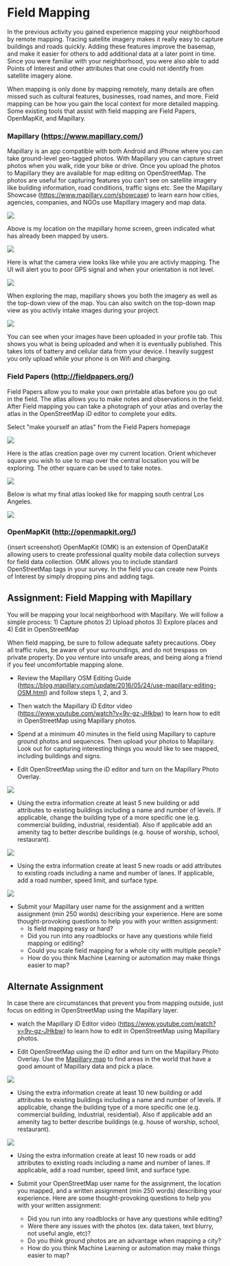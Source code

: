 # Field Mapping

In the previous activity you gained experience mapping your neighborhood by remote mapping. Tracing satellite imagery makes it really easy to capture buildings and roads quickly. Adding these features improve the basemap, and make it easier for others to add additional data at a later point in time. Since you were familiar with your neighborhood, you were also able to add Points of Interest and other attributes that one could not identify from satellite imagery alone.

When mapping is only done by mapping remotely, many details are often missed such as cultural features, businesses, road names, and more. Field mapping can be how you gain the local context for more detailed mapping. Some existing tools that assist with field mapping are Field Papers, OpenMapKit, and Mapillary.

### Mapillary (https://www.mapillary.com/)
Mapillary is an app compatible with both Android and iPhone where you can take ground-level geo-tagged photos. With Mapillary you can capture street photos when you walk, ride your bike or drive. Once you upload the photos to Mapillary they are available for map editing on OpenStreetMap. The photos are useful for capturing features you can’t see on satellite imagery like building information, road conditions, traffic signs etc. See the Mapillary Showcase (https://www.mapillary.com/showcase) to learn earn how cities, agencies, companies, and NGOs use Mapillary imagery and map data.

![](/activity_3_field_mapping/images/Mapillary/Overview.png)

Above is my location on the mapillary home screen, green indicated what has already been mapped by users.

![](/activity_3_field_mapping/images/Mapillary/Camera_test.png)

Here is what the camera view looks like while you are activly mapping. The UI will alert you to poor GPS signal and when your orientation is not level.

![](/activity_3_field_mapping/images/Mapillary/mappingexample.png)

When exploring the map, mapillary shows you both the imagery as well as the top-down view of the map. You can also switch on the top-down map view as you activly intake images during your project.

![](/activity_3_field_mapping/images/Mapillary/uploadedimages.png)

You can see when your images have been uploaded in your profile tab. This shows you what is being uploaded and when it is eventually published. This takes lots of battery and cellular data from your device. I heavily suggest you only upload while your phone is on Wifi and charging.

### Field Papers (http://fieldpapers.org/)
Field Papers allow you to make your own printable atlas before you go out in the field. The atlas allows you to make notes and observations in the field. After Field mapping you can take a photograph of your atlas and overlay the atlas in the OpenStreetMap iD editor to complete your edits.

Select "make yourself an atlas" from the Field Papers homepage 

![](/activity_3_field_mapping/images/Field%20papers/fieldpaperatlas.png)

Here is the atlas creation page over my current location. Orient whichever square you wish to use to map over the central locsation you will be exploring. The other square can be used to take notes.

![](/activity_3_field_mapping/images/Field%20papers/fieldpaperLA.png)

Below is what my final atlas looked like for mapping south central Los Angeles.

![](/activity_3_field_mapping/images/Field%20papers/fieldpaperfinal.png)

### OpenMapKit (http://openmapkit.org/) 
{insert screenshot}
OpenMapKit (OMK) is an extension of OpenDataKit allowing users to create professional quality mobile data collection surveys for field data collection. OMK allows you to include standard OpenStreetMap tags in your survey. In the field you can create new Points of Interest by simply dropping pins and adding tags. 

## Assignment: Field Mapping with Mapillary
You will be mapping your local neighborhood with Mapillary. We will follow a simple process: 1) Capture photos 2) Upload photos 3) Explore places and 4) Edit in OpenStreetMap

When field mapping, be sure to follow adequate safety precautions. Obey all traffic rules, be aware of your surroundings, and do not trespass on private property. Do you venture into unsafe areas, and being along a friend if you feel uncomfortable mapping alone. 

- Review the Mapillary OSM Editing Guide (https://blog.mapillary.com/update/2016/05/24/use-mapillary-editing-OSM.html) and follow steps 1, 2, and 3. 

- Then watch the Mapillary iD Editor video (https://www.youtube.com/watch?v=9v-gz-JHkbw) to learn how to edit in OpenStreetMap using Mapillary photos.

- Spend at a minimum 40 minutes in the field using Mapillary to capture ground photos and sequences. Then upload your photos to Mapillary. Look out for capturing interesting things you would like to see mapped, including buildings and signs.

- Edit OpenStreetMap using the iD editor and turn on the Mapillary Photo Overlay. 

![](/activity_3_field_mapping/images/mapillary.png)

- Using the extra information create at least 5 new building or add attributes to existing buildings including a name and number of levels. If applicable, change the building type of a more specific one (e.g. commercial building, industrial, residential). Also if applicable add an amenity tag to better describe buildings (e.g. house of worship, school, restaurant). 

![](/activity_3_field_mapping/images/OSMbuilding.png)

- Using the extra information create at least 5 new roads or add attributes to existing roads including a name and number of lanes. If applicable, add a road number, speed limit, and surface type. 

![](/activity_3_field_mapping/images/OSMstreet.png)

- Submit your Mapillary user name for the assignment and a written assignment (min 250 words) describing your experience. Here are some thought-provoking questions to help you with your written assignment:
  - Is field mapping easy or hard? 
  - Did you run into any roadblocks or have any questions while field mapping or editing? 
  - Could you scale field mapping for a whole city with multiple people? 
  - How do you think Machine Learning or automation may make things easier to map?

## Alternate Assignment
In case there are circumstances that prevent you from mapping outside, just focus on editing in OpenStreetMap using the Mapillary layer. 

- watch the Mapillary iD Editor video (https://www.youtube.com/watch?v=9v-gz-JHkbw) to learn how to edit in OpenStreetMap using Mapillary photos.

- Edit OpenStreetMap using the iD editor and turn on the Mapillary Photo Overlay. Use the [Mapillary map](https://www.mapillary.com/app/) to find areas in the world that have a good amount of Mapillary data and pick a place.

![](/activity_3_field_mapping/images/mapillary.png)

- Using the extra information create at least 10 new building or add attributes to existing buildings including a name and number of levels. If applicable, change the building type of a more specific one (e.g. commercial building, industrial, residential). Also if applicable add an amenity tag to better describe buildings (e.g. house of worship, school, restaurant). 

![](/activity_3_field_mapping/images/OSMbuilding.png)

- Using the extra information create at least 10 new roads or add attributes to existing roads including a name and number of lanes. If applicable, add a road number, speed limit, and surface type. 

- Submit your OpenStreetMap user name for the assignment, the location you mapped, and a written assignment (min 250 words) describing your experience. Here are some thought-provoking questions to help you with your written assignment:
  - Did you run into any roadblocks or have any questions while editing? 
  - Were there any issues with the photos (ex. data taken, text blurry, not useful angle, etc)? 
  - Do you think ground photos are an advantage when mapping a city? 
  - How do you think Machine Learning or automation may make things easier to map?



